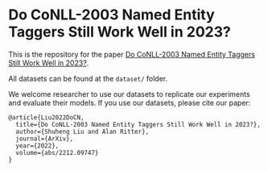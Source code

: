 # Do CoNLL-2003 Named Entity Taggers Still Work Well in 2023?

This is the repository for the paper [Do CoNLL-2003 Named Entity Taggers Still Work Well in 2023?](https://arxiv.org/abs/2212.09747).

All datasets can be found at the ```dataset/``` folder.

We welcome researcher to use our datasets to replicate our
experiments and evaluate their models. If you use our datasets, please cite our paper:

```
@article{Liu2022DoCN,
  title={Do CoNLL-2003 Named Entity Taggers Still Work Well in 2023?},
  author={Shuheng Liu and Alan Ritter},
  journal={ArXiv},
  year={2022},
  volume={abs/2212.09747}
}
```